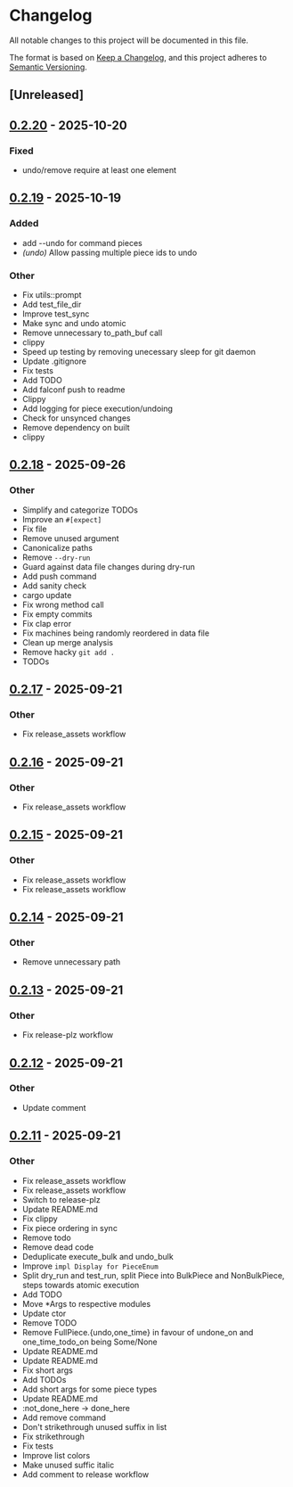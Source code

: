 # Changelog

All notable changes to this project will be documented in this file.

The format is based on [Keep a Changelog](https://keepachangelog.com/en/1.0.0/),
and this project adheres to [Semantic Versioning](https://semver.org/spec/v2.0.0.html).

## [Unreleased]

## [0.2.20](https://github.com/GideonBear/falconf/compare/v0.2.19...v0.2.20) - 2025-10-20

### Fixed

- undo/remove require at least one element

## [0.2.19](https://github.com/GideonBear/falconf/compare/v0.2.18...v0.2.19) - 2025-10-19

### Added

- add --undo for command pieces
- *(undo)* Allow passing multiple piece ids to undo

### Other

- Fix utils::prompt
- Add test_file_dir
- Improve test_sync
- Make sync and undo atomic
- Remove unnecessary to_path_buf call
- clippy
- Speed up testing by removing unecessary sleep for git daemon
- Update .gitignore
- Fix tests
- Add TODO
- Add falconf push to readme
- Clippy
- Add logging for piece execution/undoing
- Check for unsynced changes
- Remove dependency on built
- clippy

## [0.2.18](https://github.com/GideonBear/falconf/compare/v0.2.17...v0.2.18) - 2025-09-26

### Other

- Simplify and categorize TODOs
- Improve an `#[expect]`
- Fix file
- Remove unused argument
- Canonicalize paths
- Remove `--dry-run`
- Guard against data file changes during dry-run
- Add push command
- Add sanity check
- cargo update
- Fix wrong method call
- Fix empty commits
- Fix clap error
- Fix machines being randomly reordered in data file
- Clean up merge analysis
- Remove hacky `git add .`
- TODOs

## [0.2.17](https://github.com/GideonBear/falconf/compare/v0.2.16...v0.2.17) - 2025-09-21

### Other

- Fix release_assets workflow

## [0.2.16](https://github.com/GideonBear/falconf/compare/v0.2.15...v0.2.16) - 2025-09-21

### Other

- Fix release_assets workflow

## [0.2.15](https://github.com/GideonBear/falconf/compare/v0.2.14...v0.2.15) - 2025-09-21

### Other

- Fix release_assets workflow
- Fix release_assets workflow

## [0.2.14](https://github.com/GideonBear/falconf/compare/v0.2.13...v0.2.14) - 2025-09-21

### Other

- Remove unnecessary path

## [0.2.13](https://github.com/GideonBear/falconf/compare/v0.2.12...v0.2.13) - 2025-09-21

### Other

- Fix release-plz workflow

## [0.2.12](https://github.com/GideonBear/falconf/compare/v0.2.11...v0.2.12) - 2025-09-21

### Other

- Update comment

## [0.2.11](https://github.com/GideonBear/falconf/compare/v0.2.10...v0.2.11) - 2025-09-21

### Other

- Fix release_assets workflow
- Fix release_assets workflow
- Switch to release-plz
- Update README.md
- Fix clippy
- Fix piece ordering in sync
- Remove todo
- Remove dead code
- Deduplicate execute_bulk and undo_bulk
- Improve `impl Display for PieceEnum`
- Split dry_run and test_run, split Piece into BulkPiece and NonBulkPiece, steps towards atomic execution
- Add TODO
- Move *Args to respective modules
- Update ctor
- Remove TODO
- Remove FullPiece.{undo,one_time} in favour of undone_on and one_time_todo_on being Some/None
- Update README.md
- Update README.md
- Fix short args
- Add TODOs
- Add short args for some piece types
- Update README.md
- :not_done_here -> done_here
- Add remove command
- Don't strikethrough unused suffix in list
- Fix strikethrough
- Fix tests
- Improve list colors
- Make unused suffic italic
- Add comment to release workflow

